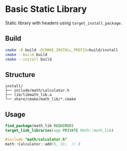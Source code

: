 # Basic Static Library

Static library with headers using `target_install_package`.

## Build

```bash
cmake -B build -DCMAKE_INSTALL_PREFIX=build/install
cmake --build build
cmake --install build
```

## Structure

```
install/
├── include/math/calculator.h
├── lib/libmath_lib.a
└── share/cmake/math_lib/*.cmake
```

## Usage

```cmake
find_package(math_lib REQUIRED)
target_link_libraries(app PRIVATE Math::math_lib)
```

```cpp
#include "math/calculator.h"
math::Calculator::add(5, 3);  // 8
```
